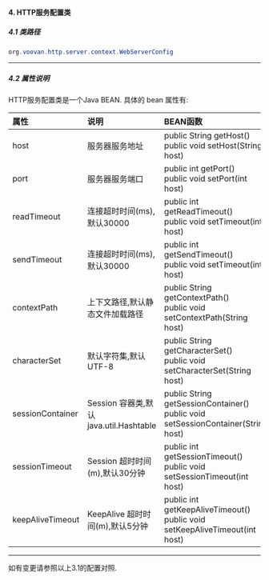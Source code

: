 #### 4. HTTP服务配置类
##### 4.1 类路径
```java
org.voovan.http.server.context.WebServerConfig
```

---------------------------

##### 4.2 属性说明
HTTP服务配置类是一个Java BEAN.
具体的 bean 属性有:

|  属性                      | 说明           |  BEAN函数      |
| :-----------------------  |:------------- |:----------|
|host                       |服务器服务地址   |public String getHost()<br>public void setHost(String host)|
|port                       |服务器服务端口   |public int getPort()<br>public void setPort(int host)|
|readTimeout                    |连接超时时间(ms),默认30000 |public int getReadTimeout()<br>public void setTimeout(int host)|
|sendTimeout                    |连接超时时间(ms),默认30000 |public int getSendTimeout()<br>public void setTimeout(int host)|
|contextPath                |上下文路径,默认静态文件加载路径 |public String getContextPath()<br>public void setContextPath(String host)|
|characterSet               |默认字符集,默认 UTF-8 |public String getCharacterSet()<br>public void setCharacterSet(String host)|
|sessionContainer           |Session 容器类,默认java.util.Hashtable |public String getSessionContainer()<br>public void setSessionContainer(String host)|
|sessionTimeout             |Session 超时时间(m),默认30分钟 |public int getSessionTimeout()<br>public void setSessionTimeout(int host)|
|keepAliveTimeout           |KeepAlive 超时时间(m),默认5分钟 |public int getKeepAliveTimeout()<br>public void setKeepAliveTimeout(int host)|

------------------------

如有变更请参照以上3.1的配置对照.